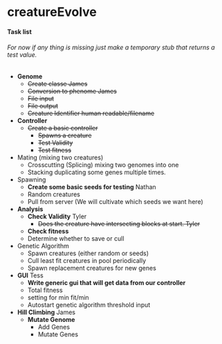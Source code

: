 # creatureEvolve

#### Task list

###### For now if any thing is missing just make a temporary stub that returns a test value.

* **Genome**
    * ~~Create classe James~~
    * ~~Conversion to phenome James~~
    * ~~File input~~
    * ~~File output~~
    * ~~Creature Identifier human readable/filename~~
* **Controller**
    * ~~Create a basic controller~~
        * ~~Spawns a creature~~
        * ~~Test Validity~~
        * ~~Test fitness~~
* Mating (mixing two creatures)
    * Crosscutting (Splicing) mixing two genomes into one
    * Stacking duplicating some genes multiple times.
* Spawning
    * **Create some basic seeds for testing** Nathan
    * Random creatures
    * Pull from server (We will cultivate which seeds we want here)
* **Analysis**
    * **Check Validity** Tyler
        * ~~Does the creature have intersecting blocks at start. Tyler~~
    * **Check fitness**
    * Determine whether to save or cull
* Genetic Algorithm
    * Spawn creatures (either random or seeds)
    * Cull least fit creatures in pool periodically
    * Spawn replacement creatures for new genes
* **GUI** Tess
    * **Write generic gui that will get data from our controller**
    * Total fitness
    * setting for min fit/min
	* Autostart genetic algorithm threshold input
* **Hill Climbing** James
	* **Mutate Genome**
	   * Add Genes
       * Mutate Genes
